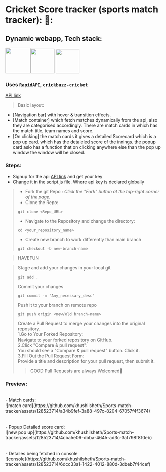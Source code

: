 # **Cricket Score tracker (sports match tracker):** 🏏: <br>
## Dynamic webapp, Tech stack: <br> 
<img src = "https://user-images.githubusercontent.com/25181517/192158954-f88b5814-d510-4564-b285-dff7d6400dad.png" width = "80" height = "80"><img src = "https://user-images.githubusercontent.com/25181517/183898674-75a4a1b1-f960-4ea9-abcb-637170a00a75.png" width = "77" height = "77"> <img src = "https://user-images.githubusercontent.com/25181517/117447155-6a868a00-af3d-11eb-9cfe-245df15c9f3f.png" width = "75" height = "76">
<br> 

### Uses `RapidAPI`, `crickbuzz-cricket`
[API link](https://rapidapi.com/cricketapilive/api/cricbuzz-cricket) <br>

> Basic layout:<br>  
* [Navigation bar] with hover & transition effects.<br>
* [Match container] which fetch matches dynamically from the api, also they are categorised accordingly. There are match cards in which has the match title, team names and score.<br>
* [On clicking] the match cards it gives a detailed Scorecard which is a pop up card. which has the detaieled score of the innings. the popup card aslo has a function that on clicking anywhere else than the pop up window the window will be closed. <br>
### Steps:
- Signup for the api [API link](https://rapidapi.com/cricketapilive/api/cricbuzz-cricket) and get your key
- Change it in the [script.js](https://github.com/khushilsheth/Sports-match-tracker/blob/main/script.js) file. Where api key is declared globally <br>
  
>-  Fork the git Repo : *Click the "Fork" button at the top-right corner of the page.*
>-  Clone the Repo:
>```
>git clone <Repo_URL>
>```
> - Navigate to the Repository and change the directory:
>```
>cd <your_repository_name>
>```
> - Create new branch to work differently than main branch
>```
>git checkout -b new-branch-name
>```


> HAVEFUN <br>


> Stage and add your changes in your local git
> ```
> git add .
>```
> Commit your changes
> ```
> git commit -m "Any_necessary_desc"
> ```
> Push it to your branch on remote repo
> ```
> git push origin <new/old branch-name>
>```
> Create a Pull Request to merge your changes into the original repository. <br>
> 1.Go to Your Forked Repository: <br>
> Navigate to your forked repository on GitHub.<br>
> 2.Click "Compare & pull request":<br>
>You should see a "Compare & pull request" button. Click it.<br>
> 3.Fill Out the Pull Request Form:<br>
>Provide a title and description for your pull request, then submit it.<br>
>
>>GOOD Pull Requests are always Welcomed🤗 <br>

### Preview:
<br>
-  Match cards: <br>
![match card](https://github.com/khushilsheth/Sports-match-tracker/assets/128523714/a34b9fef-3a88-497c-8204-67057f4f3674) <br>
<br>
<br>
-  Popup Detailed score card: <br>
![new pop up](https://github.com/khushilsheth/Sports-match-tracker/assets/128523714/4cba5e06-dbba-4645-ad3c-3af798f810eb) <br>
<br>
<br>
-  Detailes being fetched in console <br>
![console](https://github.com/khushilsheth/Sports-match-tracker/assets/128523714/6dcc33a1-1422-4012-880d-3dbeb7f44cef)

